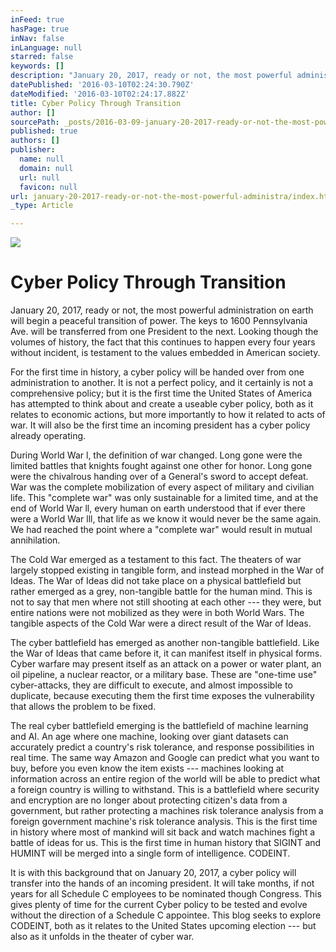 ```yaml
---
inFeed: true
hasPage: true
inNav: false
inLanguage: null
starred: false
keywords: []
description: "January 20, 2017, ready or not, the most powerful administration on earth will begin a peaceful transition of power. The keys to 1600 Pennsylvania Ave. will be transferred from one President to the next. Looking though the volumes of history, the fact that this continues to happen every four years without incident, is testament to the values embedded in American society.\n\_"
datePublished: '2016-03-10T02:24:30.790Z'
dateModified: '2016-03-10T02:24:17.882Z'
title: Cyber Policy Through Transition
author: []
sourcePath: _posts/2016-03-09-january-20-2017-ready-or-not-the-most-powerful-administra.md
published: true
authors: []
publisher:
  name: null
  domain: null
  url: null
  favicon: null
url: january-20-2017-ready-or-not-the-most-powerful-administra/index.html
_type: Article

---
```

![](https://the-grid-user-content.s3-us-west-2.amazonaws.com/580a0bea-9469-42ff-8ecc-592fd50a34de.jpg)

# Cyber Policy Through Transition

January 20, 2017, ready or not, the most powerful administration on earth will begin a peaceful transition of power. The keys to 1600 Pennsylvania Ave. will be transferred from one President to the next. Looking though the volumes of history, the fact that this continues to happen every four years without incident, is testament to the values embedded in American society.
 

For the first time in history, a cyber policy will be handed over from one administration to another. It is not a perfect policy, and it certainly is not a comprehensive policy; but it is the first time the United States of America has attempted to think about and create a useable cyber policy, both as it relates to economic actions, but more importantly to how it related to acts of war. It will also be the first time an incoming president has a cyber policy already operating. 

During World War l, the definition of war changed. Long gone were the limited battles that knights fought against one other for honor. Long gone were the chivalrous handing over of a General's sword to accept defeat. War was the complete mobilization of every aspect of military and civilian life. This "complete war" was only sustainable for a limited time, and at the end of World War ll, every human on earth understood that if ever there were a World War lll, that life as we know it would never be the same again. We had reached the point where a "complete war" would result in mutual annihilation. 

The Cold War emerged as a testament to this fact. The theaters of war largely stopped existing in tangible form, and instead morphed in the War of Ideas. The War of Ideas did not take place on a physical battlefield but rather emerged as a grey, non-tangible battle for the human mind. This is not to say that men where not still shooting at each other --- they were, but entire nations were not mobilized as they were in both World Wars. The tangible aspects of the Cold War were a direct result of the War of Ideas. 

The cyber battlefield has emerged as another non-tangible battlefield. Like the War of Ideas that came before it, it can manifest itself in physical forms. Cyber warfare may present itself as an attack on a power or water plant, an oil pipeline, a nuclear reactor, or a military base. These are "one-time use" cyber-attacks, they are difficult to execute, and almost impossible to duplicate, because executing them the first time exposes the vulnerability that allows the problem to be fixed. 

The real cyber battlefield emerging is the battlefield of machine learning and AI. An age where one machine, looking over giant datasets can accurately predict a country's risk tolerance, and response possibilities in real time. The same way Amazon and Google can predict what you want to buy, before you even know the item exists --- machines looking at information across an entire region of the world will be able to predict what a foreign country is willing to withstand. This is a battlefield where security and encryption are no longer about protecting citizen's data from a government, but rather protecting a machines risk tolerance analysis from a foreign government machine's risk tolerance analysis. This is the first time in history where most of mankind will sit back and watch machines fight a battle of ideas for us. This is the first time in human history that SIGINT and HUMINT will be merged into a single form of intelligence. CODEINT. 

It is with this background that on January 20, 2017, a cyber policy will transfer into the hands of an incoming president. It will take months, if not years for all Schedule C employees to be nominated though Congress. This gives plenty of time for the current Cyber policy to be tested and evolve without the direction of a Schedule C appointee. This blog seeks to explore CODEINT, both as it relates to the United States upcoming election --- but also as it unfolds in the theater of cyber war.